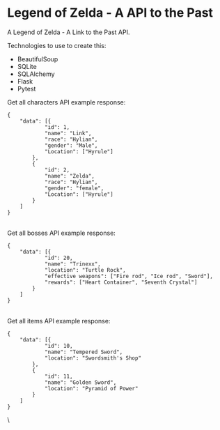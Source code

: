 # Legend of Zelda - A API to the Past

A Legend of Zelda - A Link to the Past API. 

Technologies to use to create this:
- BeautifulSoup
- SQLite
- SQLAlchemy
- Flask
- Pytest


Get all characters API example response:

```
{
	"data": [{
			"id": 1,
			"name": "Link",
			"race": "Hylian",
			"gender": "Male",
			"Location": ["Hyrule"]
		},
		{
			"id": 2,
			"name": "Zelda",
			"race": "Hylian",
			"gender": "female",
			"Location": ["Hyrule"]
		}
	]
}
```
\
Get all bosses API example response: 
```
{
	"data": [{
			"id": 20,
			"name": "Trinexx",
			"location": "Turtle Rock",
            "effective weapons": ["Fire rod", "Ice rod", "Sword"],
            "rewards": ["Heart Container", "Seventh Crystal"]
        }
	]
}
```
\
Get all items API example response:

```
{
	"data": [{
			"id": 10,
			"name": "Tempered Sword",
			"location": "Swordsmith's Shop"
		},
		{
			"id": 11,
			"name": "Golden Sword",
			"location": "Pyramid of Power"
		}
	]
}
```
\
